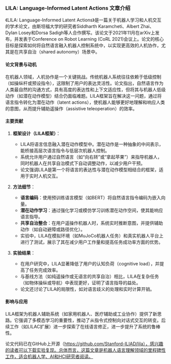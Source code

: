 ### LILA: Language-Informed Latent Actions 文章介绍

《LILA: Language-Informed Latent Actions》是一篇关于机器人学习和人机交互的学术论文，由斯坦福大学的研究者Siddharth Karamcheti、Albert Zhai、Dylan Losey和Dorsa Sadigh等人合作撰写。该论文于2021年11月在arXiv上发布，并发表于Conference on Robot Learning (CoRL 2021)会议上。论文的核心目标是探索如何将自然语言融入机器人控制系统中，以实现更高效的人机协作，尤其是在共享自治（shared autonomy）场景中。

#### 论文背景与动机
在机器人领域，人机协作是一个关键挑战。传统机器人系统往往依赖于低级控制（如操纵杆或预设指令），这限制了用户的表达灵活性。论文指出，自然语言作为人类最自然的沟通方式，具有高度的表达性和上下文适应性，但将其与机器人低级动作（如潜在动作模型）结合仍面临难题。LILA框架旨在解决这一问题，通过将语言指令转化为潜在动作（latent actions），使机器人能够更好地理解和响应人类的意图，从而提升辅助遥操作（assistive teleoperation）的效率。

#### 主要贡献
1. **框架设计（LILA框架）**：
   - LILA将语言信息融入潜在动作模型中。潜在动作是一种抽象的中间表示，能桥接高层次语言指令与低层次机器人控制。
   - 系统允许用户通过自然语言（如“向右转”或“拿起苹果”）来指导机器人，同时机器人在共享自治模式下自动调整动作，以减少用户干预。
   - 论文强调LILA是第一个将语言的表达性与潜在动作模型相结合的框架，适用于实时人机交互。

2. **方法细节**：
   - **语言编码**：使用预训练语言模型（如BERT）将自然语言指令编码为嵌入向量。
   - **潜在动作学习**：通过强化学习或模仿学习训练潜在动作空间，使其能响应语言指导。
   - **共享自治整合**：在用户遥操作机器人时，系统实时推断意图，并提供辅助动作（如自动避障或路径优化）。
   - 实验中，LILA在模拟环境（如MuJoCo机器人任务）和真实机器人平台上进行了测试，展示了其在减少用户工作量和提高任务成功率方面的优势。

3. **实验结果**：
   - 在用户研究中，LILA显著降低了用户的认知负荷（cognitive load），并提高了任务完成效率。
   - 与基线方法（如纯遥操作或无语言的共享自治）相比，LILA在复杂任务（如物体操纵或导航）中表现更好，证明了语言指导的益处。
   - 论文还讨论了LILA的局限性，如对语言歧义的处理和实时计算开销。

#### 影响与应用
LILA框架为机器人辅助系统（如家用机器人、医疗辅助或工业协作）提供了新思路。它强调了多模态学习的重要性，推动了从指令式控制向对话式交互的转变。后续工作（如LILAC扩展）进一步探索了在线语言修正，进一步提升了系统的鲁棒性。

论文代码已在GitHub上开源（https://github.com/Stanford-ILIAD/lila），感兴趣的读者可以下载实验复现。总体而言，这篇文章是机器人语言理解领域的里程碑性工作，适合机器人学、AI和HCI研究者阅读。